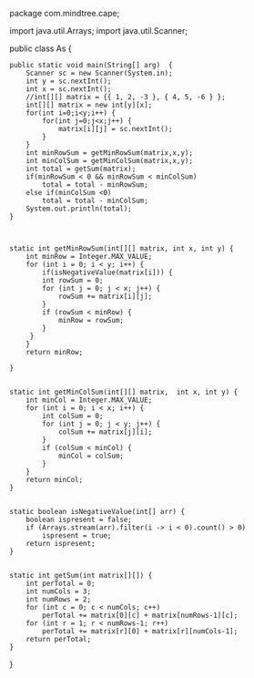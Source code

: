 package com.mindtree.cape;

import java.util.Arrays;
import java.util.Scanner;

public class As {

	public static void main(String[] arg)  {
        Scanner sc = new Scanner(System.in);
        int y = sc.nextInt();
        int x = sc.nextInt();
		//int[][] matrix = {{ 1, 2, -3 }, { 4, 5, -6 } };
		int[][] matrix = new int[y][x];
		for(int i=0;i<y;i++) {
			for(int j=0;j<x;j++) {
				matrix[i][j] = sc.nextInt();
			}
		}
		int minRowSum = getMinRowSum(matrix,x,y);
		int minColSum = getMinColSum(matrix,x,y);
		int total = getSum(matrix);
		if(minRowSum < 0 && minRowSum < minColSum)
			total = total - minRowSum;
		else if(minColSum <0)
			total = total - minColSum;
		System.out.println(total);
	}


	
	static int getMinRowSum(int[][] matrix, int x, int y) {
		int minRow = Integer.MAX_VALUE;
		for (int i = 0; i < y; i++) {
			if(isNegativeValue(matrix[i])) {
			int rowSum = 0;
			for (int j = 0; j < x; j++) {
				rowSum += matrix[i][j];
			}
			if (rowSum < minRow) {
				minRow = rowSum;
			}	
		 }
		}
		return minRow;

	}

	
	static int getMinColSum(int[][] matrix,  int x, int y) {
		int minCol = Integer.MAX_VALUE;
		for (int i = 0; i < x; i++) {
			int colSum = 0;
			for (int j = 0; j < y; j++) {
				colSum += matrix[j][i];
			}
			if (colSum < minCol) {
				minCol = colSum;
			}	
		}
		return minCol;
	}
	
	
	static boolean isNegativeValue(int[] arr) {
		boolean ispresent = false;
		if (Arrays.stream(arr).filter(i -> i < 0).count() > 0)
			ispresent = true;
		return ispresent;
	}
	
	
	static int getSum(int matrix[][]) {
		int perTotal = 0;
		int numCols = 3;
		int numRows = 2;
		for (int c = 0; c < numCols; c++)
		    perTotal += matrix[0][c] + matrix[numRows-1][c];
		for (int r = 1; r < numRows-1; r++)
		    perTotal += matrix[r][0] + matrix[r][numCols-1];
		return perTotal;
	}

}
